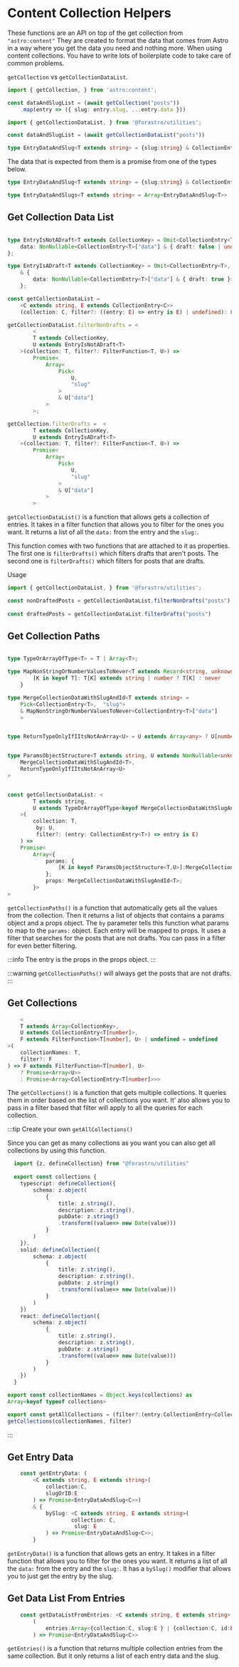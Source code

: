 # Content Collection Helpers

These functions are an API on top of the get collection from `"astro:content"`
They are created to format the data that comes from Astro in a way where you
get the data you need and nothing more. When using content collections.
You have to write lots of boilerplate code to take care of common problems.

`getCollection` vs `getCollectionDataList`.

```ts
import { getCollection, } from 'astro:content';

const dataAndSlugList = (await getCollection("posts"))
    .map(entry => ({ slug: entry.slug, ...entry.data }))
```

```ts
import { getCollectionDataList, } from '@forastro/utilities';

const dataAndSlugList = (await getCollectionDataList("posts"))

type EntryDataAndSlug<T extends string> = {slug:string} & CollectionEntry<T>["data"] 

```

The data that is expected from them is a promise from one of the types below.

```ts
type EntryDataAndSlug<T extends string> = {slug:string} & CollectionEntry<T>["data"]

type EntryDataAndSlugs<T extends string> = Array<EntryDataAndSlug<T>>

```

## Get Collection Data List

```ts

type EntryIsNotADraft<T extends CollectionKey> = Omit<CollectionEntry<T>, "data"> & {
    data: NonNullable<CollectionEntry<T>["data"] & { draft: false | undefined }>;
};

type EntryIsADraft<T extends CollectionKey> = Omit<CollectionEntry<T>, "data">
    & {
        data: NonNullable<CollectionEntry<T>["data"] & { draft: true }>;
    };

const getCollectionDataList = 
    <C extends string, E extends CollectionEntry<C>>
    (collection: C, filter?: ((entry: E) => entry is E) | undefined): Promise<EntryDataAndSlugs<C>>;

getCollectionDataList.filterNonDrafts = <
        <
        T extends CollectionKey,
        U extends EntryIsNotADraft<T>
    >(collection: T, filter?: FilterFunction<T, U>) =>
        Promise<
            Array<
                Pick<
                    U,
                    "slug"
                >
                & U["data"]
            >
        >;

getCollection.filterDrafts =  <
        T extends CollectionKey,
        U extends EntryIsADraft<T>
    >(collection: T, filter?: FilterFunction<T, U>) =>
        Promise<
            Array<
                Pick<
                    U,
                    "slug"
                >
                & U["data"]
            >
        >

```

`getCollectionDataList()` is a function that allows gets a collection of entries.
It takes in a filter function that allows you to filter for the ones you want.
It returns a list of all the `data:` from the entry and the `slug:`.

This function comes with two functions that are attached to it as properties.
The first one is `filterDrafts()` which filters drafts that aren't posts.
The second one is `filterDrafts()` which filters for posts that are drafts.

Usage

```ts
import { getCollectionDataList, } from '@forastro/utilities';

const nonDraftedPosts = getCollectionDataList.filterNonDrafts("posts")
  
const draftedPosts = getCollectionDataList.filterDrafts("posts")

```

## Get Collection Paths

```ts

type TypeOrArrayOfType<T> = T | Array<T>;

type MapNonStringOrNumberValuesToNever<T extends Record<string, unknown>>= { 
        [K in keyof T]: T[K] extends string | number ? T[K] : never 
    }

type MergeCollectionDataWithSlugAndId<T extends string> =
    Pick<CollectionEntry<T>,  "slug">
    & MapNonStringOrNumberValuesToNever<CollectionEntry<T>["data"]
    >


type ReturnTypeOnlyIfIItsNotAnArray<U> = U extends Array<any> ? U[number] : U;


type ParamsObjectStructure<T extends string, U extends NonNullable<unknown>> = Pick<
    MergeCollectionDataWithSlugAndId<T>,
    ReturnTypeOnlyIfIItsNotAnArray<U>
>


const getCollectionDataList: <
        T extends string,
        U extends TypeOrArrayOfType<keyof MergeCollectionDataWithSlugAndId<T>>,
    >(
        collection: T,
         by: U, 
         filter?: (entry: CollectionEntry<T>) => entry is E) 
    ) => 
    Promise< 
        Array<{
            params: {
                [K in keyof ParamsObjectStructure<T,U>]:MergeCollectionDataWithSlugAndId<T>[K]
            };
            props: MergeCollectionDataWithSlugAndId<T>;
        }>
>

```

`getCollectionPaths()` is a function that automatically gets all the values from the collection.
Then it returns a list of objects that contains a params object and a props object.
The `by` parameter tells this function what params to map to the `params:` object.
Each entry will be mapped to props. It uses a filter that searches for the posts that are not drafts.
You can pass in a filter for even better filtering.

:::info
 The entry is the props in the props object.
:::

:::warning
`getCollectionPaths()` will always get the posts that are not drafts.
:::

## Get Collections

```ts
    <
    T extends Array<CollectionKey>,
    U extends CollectionEntry<T[number]>,
    F extends FilterFunction<T[number], U> | undefined = undefined
>(
    collectionNames: T,
    filter?: F
) => F extends FilterFunction<T[number], U>
    ? Promise<Array<U>>
    : Promise<Array<CollectionEntry<T[number]>>>

```

The `getCollections()` is a function that gets multiple collections.
It queries them in order based on the list of collections you want.
It' also allows you to pass in a filter based that filter will apply
to all the queries for each collection.

:::tip Create your own `getAllCollections()`

Since you can get as many collections as you want
you can also get all collections by using this function.

```ts
  import {z, defineCollection} from "@forastro/utilities"
  
  export const collections {
    typescript: defineCollection({
        schema: z.object(
            {
                title: z.string(),
                description: z.string(),
                pubDate: z.string()
                .transform((value=> new Date(value)))
            }
        )
    }),
    solid: defineCollection({
        schema: z.object(
            {
                title: z.string(),
                description: z.string(),
                pubDate: z.string()
                .transform((value=> new Date(value)))
            }
        )
    })
    react: defineCollection({
        schema: z.object(
            {
                title: z.string(),
                description: z.string(),
                pubDate: z.string()
                .transform((value=> new Date(value)))
            }
        )
    })
  }

export const collectionNames = Object.keys(collections) as
Array<keyof typeof collections>

export const getAllCollections = (filter?:(entry:CollectionEntry<CollectionKey>)=>boolean)=>
getCollections(collectionNames, filter)


```

:::

## Get Entry Data

```ts
    const getEntryData: (
        <C extends string, E extends string>(
            collection:C, 
            slugOrID:E
        ) => Promise<EntryDataAndSlug<C>>)
        & {
            bySlug: <C extends string, E extends string>(
                    collection: C,
                     slug: E
            ) => Promise<EntryDataAndSlug<C>>;
        }  
```

`getEntryData()` is a function that allows gets an entry.
It takes in a filter function that allows you to filter for the ones you want.
It returns a list of all the `data:` from the entry and the `slug:`.
It has a `bySlug()` modifier that allows you to just get the entry by the slug.

## Get Data List From Entries

```ts
    const getDataListFromEntries: <C extends string, E extends string>
        (
            entries:Array<{collection:C, slug:E } | {collection:C, id:E }>
        ) => Promise<EntryDataAndSlug<C>>
```

`getEntries()` is a function that returns multiple collection entries
from the same collection. But it only returns a list of each entry data
and the slug.
